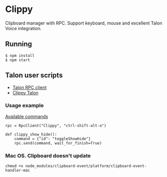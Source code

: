 # Clippy

Clipboard manager with RPC. Support keyboard, mouse and excellent Talon Voice integration.

## Running

```
$ npm install
$ npm start
```

## Talon user scripts

-   [Talon RPC client](https://github.com/AndreasArvidsson/andreas-talon/blob/master/core/rpc_client)
-   [Clippy Talon](https://github.com/AndreasArvidsson/andreas-talon/tree/master/plugins/clippy)

### Usage example

[Available commands](./src/types/Command.ts)

```
rpc = RpcClient("Clippy", "ctrl-shift-alt-o")

def clippy_show_hide():
    command = {"id": "toggleShowHide"}
    rpc.send(command, wait_for_finish=True)
```

### Mac OS. Clipboard doesn't update

`chmod +x node_modules/clipboard-event/platform/clipboard-event-handler-mac`

